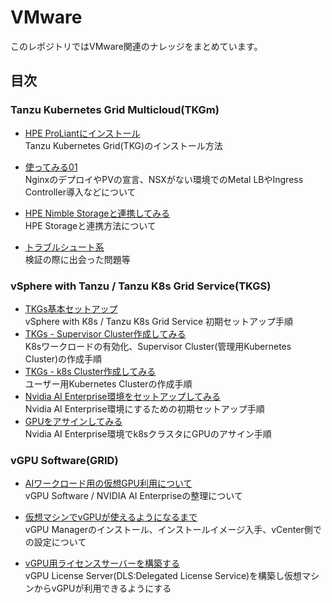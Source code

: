 # VMware
このレポジトリではVMware関連のナレッジをまとめています。

## 目次
### Tanzu Kubernetes Grid Multicloud(TKGm)
- [HPE ProLiantにインストール](tkgm/installation)  
Tanzu Kubernetes Grid(TKG)のインストール方法

- [使ってみる01](tkgm/instruction01)  
NginxのデプロイやPVの宣言、NSXがない環境でのMetal LBやIngress Controller導入などについて

- [HPE Nimble Storageと連携してみる](tkgm/nimble)  
HPE Storageと連携方法について

- [トラブルシュート系 ](tkgm/trouble_shoot)  
検証の際に出会った問題等

### vSphere with Tanzu / Tanzu K8s Grid Service(TKGS)
- [TKGs基本セットアップ](tkgs/installation)  
  vSphere with K8s / Tanzu K8s Grid Service 初期セットアップ手順
- [TKGs - Supervisor Cluster作成してみる](tkgs/s_cluster)  
  K8sワークロードの有効化、Supervisor Cluster(管理用Kubernetes Cluster)の作成手順
- [TKGs - k8s Cluster作成してみる](tkgs/k8s_cluster)  
  ユーザー用Kubernetes Clusterの作成手順
- [Nvidia AI Enterprise環境をセットアップしてみる](tkgs/nvidia-ai-enterprise)  
  Nvidia AI Enterprise環境にするための初期セットアップ手順
- [GPUをアサインしてみる](tkgs/nvidia-ai-enterprise/k8s)  
  Nvidia AI Enterprise環境でk8sクラスタにGPUのアサイン手順

### vGPU Software(GRID)
- [AIワークロード用の仮想GPU利用について](vgpu/instruction01)  
vGPU Software / NVIDIA AI Enterpriseの整理について

- [仮想マシンでvGPUが使えるようになるまで](vgpu/installation01)  
vGPU Managerのインストール、インストールイメージ入手、vCenter側での設定について

- [vGPU用ライセンスサーバーを構築する](vgpu/installation02)  
vGPU License Server(DLS:Delegated License Service)を構築し仮想マシンからvGPUが利用できるようにする
